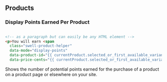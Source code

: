 ## Products

### Display Points Earned Per Product

```html

<!-- as a paragraph but can easily be any HTML element -->
<p>You will earn <span
  class="swell-product-helper"
  data-mode="display-points"
  data-product-id="{{ currentProduct.selected_or_first_available_variant.id }}"
  data-price-cents="{{ currentProduct.selected_or_first_available_variant.price }}">X</span> points on this purchase</p>

```

Shows the number of potential points earned for the purchase of a product on a product page or elsewhere on your site.
